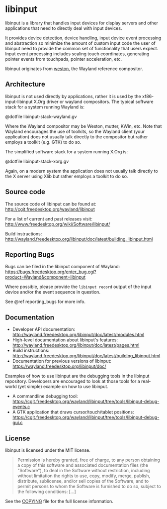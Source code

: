 libinput
========

libinput is a library that handles input devices for display servers and other
applications that need to directly deal with input devices.

It provides device detection, device handling, input device event processing
and abstraction so minimize the amount of custom input code the user of
libinput need to provide the common set of functionality that users expect.
Input event processing includes scaling touch coordinates, generating
pointer events from touchpads, pointer acceleration, etc.

libinput originates from
[weston](http://cgit.freedesktop.org/wayland/weston/), the Wayland reference
compositor.

Architecture
------------

libinput is not used directly by applications, rather it is used by the
xf86-input-libinput X.Org driver or wayland compositors. The typical
software stack for a system running Wayland is:

@dotfile libinput-stack-wayland.gv

Where the Wayland compositor may be Weston, mutter, KWin, etc. Note that
Wayland encourages the use of toolkits, so the Wayland client (your
application) does not usually talk directly to the compositor but rather
employs a toolkit (e.g. GTK) to do so.

The simplified software stack for a system running X.Org is:

@dotfile libinput-stack-xorg.gv

Again, on a modern system the application does not usually talk directly to
the X server using Xlib but rather employs a toolkit to do so.

Source code
-----------

The source code of libinput can be found at:
http://cgit.freedesktop.org/wayland/libinput

For a list of current and past releases visit:
http://www.freedesktop.org/wiki/Software/libinput/

Build instructions:
http://wayland.freedesktop.org/libinput/doc/latest/building_libinput.html

Reporting Bugs
--------------

Bugs can be filed in the libinput component of Wayland:
https://bugs.freedesktop.org/enter_bug.cgi?product=Wayland&component=libinput

Where possible, please provide the `libinput record` output
of the input device and/or the event sequence in question.

See @ref reporting_bugs for more info.

Documentation
-------------

- Developer API documentation: http://wayland.freedesktop.org/libinput/doc/latest/modules.html
- High-level documentation about libinput's features:
http://wayland.freedesktop.org/libinput/doc/latest/pages.html
- Build instructions:
http://wayland.freedesktop.org/libinput/doc/latest/building_libinput.html
- Documentation for previous versions of libinput: https://wayland.freedesktop.org/libinput/doc/

Examples of how to use libinput are the debugging tools in the libinput
repository. Developers are encouraged to look at those tools for a
real-world (yet simple) example on how to use libinput.

- A commandline debugging tool: https://cgit.freedesktop.org/wayland/libinput/tree/tools/libinput-debug-events.c
- A GTK application that draws cursor/touch/tablet positions: https://cgit.freedesktop.org/wayland/libinput/tree/tools/libinput-debug-gui.c

License
-------

libinput is licensed under the MIT license.

> Permission is hereby granted, free of charge, to any person obtaining a
> copy of this software and associated documentation files (the "Software"),
> to deal in the Software without restriction, including without limitation
> the rights to use, copy, modify, merge, publish, distribute, sublicense,
> and/or sell copies of the Software, and to permit persons to whom the
> Software is furnished to do so, subject to the following conditions: [...]

See the [COPYING](http://cgit.freedesktop.org/wayland/libinput/tree/COPYING)
file for the full license information.
